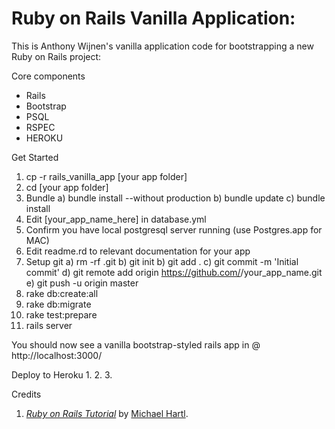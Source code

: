 # Ruby on Rails Vanilla Application:

This is Anthony Wijnen's vanilla application code for bootstrapping a new Ruby on Rails project:

Core components
- Rails
- Bootstrap
- PSQL
- RSPEC
- HEROKU

Get Started

  1. cp -r rails_vanilla_app [your app folder] 
  2. cd [your app folder]
  3. Bundle
      a) bundle install --without production
      b) bundle update
      c) bundle install
  4. Edit [your_app_name_here] in database.yml
  5. Confirm you have local postgresql server running (use Postgres.app for MAC)
  6. Edit readme.rd to relevant documentation for your app
  7. Setup git
      a) rm -rf .git
      b) git init
      b) git add .
      c) git commit -m 'Initial commit'
      d) git remote add origin https://github.com/<username>/your_app_name.git
      e) git push -u origin master 
  8. rake db:create:all
  9. rake db:migrate
  10. rake test:prepare
  11. rails server 

  You should now see a vanilla bootstrap-styled rails app in @ http://localhost:3000/

Deploy to Heroku
  1. 
  2. 
  3. 

Credits
1. [*Ruby on Rails Tutorial*](http://railstutorial.org/)
by [Michael Hartl](http://michaelhartl.com/).